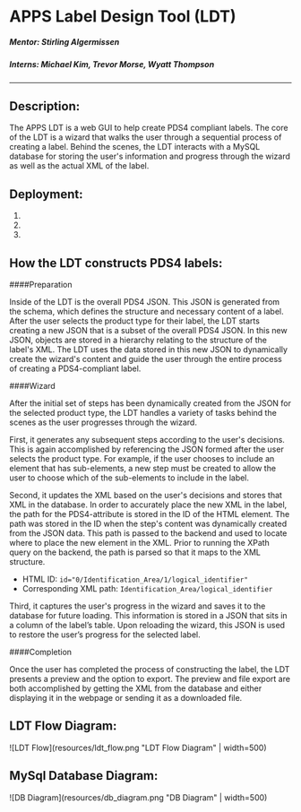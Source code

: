 # APPS Label Design Tool (LDT)

##### Mentor: Stirling Algermissen
##### Interns: Michael Kim, Trevor Morse, Wyatt Thompson
----

Description:
------------
The APPS LDT is a web GUI to help create PDS4 compliant labels. The core of the LDT is a wizard that walks the user through a sequential process of creating a label. Behind the scenes, the LDT interacts with a MySQL database for storing the user's information and progress through the wizard as well as the actual XML of the label.

Deployment:
-----------
1. 
2. 
3. 

How the LDT constructs PDS4 labels:
-----------------------------------

####Preparation

Inside of the LDT is the overall PDS4 JSON. This JSON is generated from the schema, which defines the structure and necessary content of a label. After the user selects the product type for their label, the LDT starts creating a new JSON that is a subset of the overall PDS4 JSON. In this new JSON, objects are stored in a hierarchy relating to the structure of the label's XML. The LDT uses the data stored in this new JSON to dynamically create the wizard's content and guide the user through the entire process of creating a PDS4-compliant label.

####Wizard

After the initial set of steps has been dynamically created from the JSON for the selected product type, the LDT handles a variety of tasks behind the scenes as the user progresses through the wizard. 

First, it generates any subsequent steps according to the user's decisions. This is again accomplished by referencing the JSON formed after the user selects the product type. For example, if the user chooses to include an element that has sub-elements, a new step must be created to allow the user to choose which of the sub-elements to include in the label.

Second, it updates the XML based on the user's decisions and stores that XML in the database. In order to accurately place the new XML in the label, the path for the PDS4-attribute is stored in the ID of the HTML element. The path was stored in the ID when the step's content was dynamically created from the JSON data. This path is passed to the backend and used to locate where to place the new element in the XML. Prior to running the XPath query on the backend, the path is parsed so that it maps to the XML structure.

- HTML ID: ```id="0/Identification_Area/1/logical_identifier"```
- Corresponding XML path: ```Identification_Area/logical_identifier```

Third, it captures the user's progress in the wizard and saves it to the database for future loading. This information is stored in a JSON that sits in a column of the label’s table. Upon reloading the wizard, this JSON is used to restore the user’s progress for the selected label.

####Completion

Once the user has completed the process of constructing the label, the LDT presents a preview and the option to export. The preview and file export are both accomplished by getting the XML from the database and either displaying it in the webpage or sending it as a downloaded file.

LDT Flow Diagram:
-----------------

![LDT Flow](resources/ldt_flow.png "LDT Flow Diagram" | width=500)

MySql Database Diagram:
-----------------------

![DB Diagram](resources/db_diagram.png "DB Diagram" | width=500)

